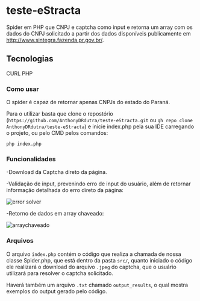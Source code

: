 # teste-eStracta
Spider em PHP que CNPJ e captcha como input e retorna um array com os dados do CNPJ solicitado a partir dos dados disponíveis publicamente em http://www.sintegra.fazenda.pr.gov.br/.
## Tecnologias
CURL PHP

### Como usar
O spider é capaz de retornar apenas CNPJs do estado do Paraná. 

Para o utilizar basta que clone o repostório (```https://github.com/AnthonyDRdutra/teste-eStracta.git``` ou ```gh repo clone AnthonyDRdutra/teste-eStracta```) e inicie index.php pela sua IDE carregando o projeto, ou pelo CMD pelos comandos:
```
php index.php
```

### Funcionalidades
-Download da Captcha direto da página.

-Validação de input, prevenindo erro de input do usuário, além de retornar informação detalhada do erro direto da página:

![error solver](https://github.com/AnthonyDRdutra/teste-eStracta/assets/97138694/fe3ffb33-9bd5-4b06-a261-989168dc1f4f)



-Retorno de dados em array chaveado:

![arraychaveado](https://github.com/AnthonyDRdutra/teste-eStracta/assets/97138694/b2abea60-4316-40b5-b4a2-7c7df9d20f04)



### Arquivos
O arquivo ```index.php``` contém o código que realiza a chamada de nossa classe Spider.php, que está dentro da pasta ```src/```, quanto iniciado o código ele realizará o download do arquivo ```.jpeg``` do captcha, que o usuário utilizará para resolver o captcha solicitado. 

Haverá também um arquivo ```.txt``` chamado ```output_results```, o qual mostra exemplos do output gerado pelo código. 
